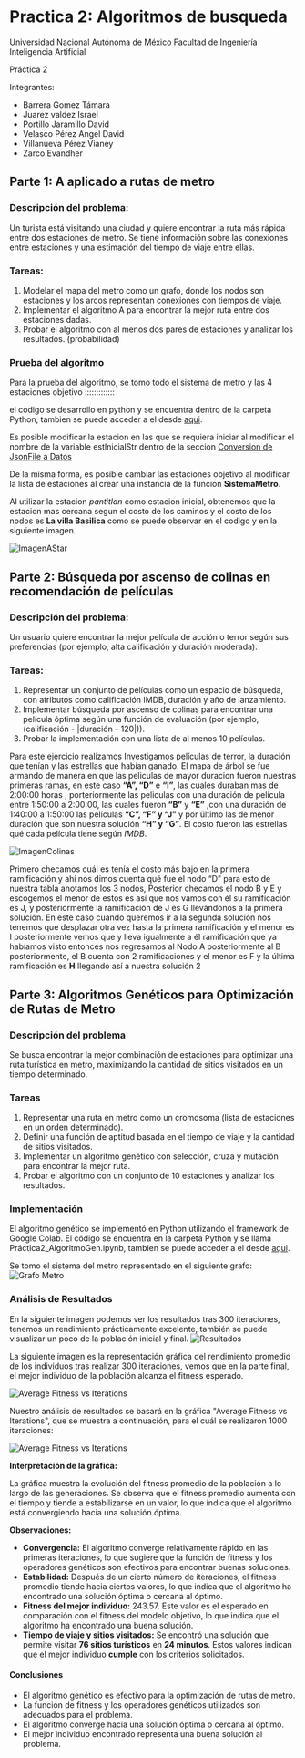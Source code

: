 # Practica 2: Algoritmos de busqueda

Universidad Nacional Autónoma de México 
Facultad de Ingeniería 
Inteligencia Artificial 

Práctica 2 

Integrantes:
- Barrera Gomez Támara 
- Juarez valdez Israel 
- Portillo Jaramillo David
- Velasco Pérez Angel David
- Villanueva Pérez Vianey
- Zarco Evandher

## Parte 1: A aplicado a rutas de metro

### Descripción del problema:
Un turista está visitando una ciudad y quiere encontrar la ruta más rápida entre dos estaciones de metro. Se tiene información sobre las conexiones entre estaciones y una estimación del tiempo de viaje entre ellas.

### Tareas:
1. Modelar el mapa del metro como un grafo, donde los nodos son estaciones y los arcos representan conexiones con tiempos de viaje.
2. Implementar el algoritmo A para encontrar la mejor ruta entre dos estaciones dadas.
3. Probar el algoritmo con al menos dos pares de estaciones y analizar los resultados.
(probabilidad)

### Prueba del algoritmo

Para la prueba del algoritmo, se tomo todo el sistema de metro y las 4 estaciones objetivo :::::::::::::

el codigo se desarrollo en python y se encuentra dentro de la carpeta Python, tambien se puede acceder a el desde [aqui](./Python/AStar.ipynb).

Es posible modificar la estacion en las que se requiera iniciar al modificar el nombre de la variable estInicialStr dentro de la seccion [Conversion de JsonFile a Datos](./Python/AStar.ipynb#'ConversiondeJsonFileaDatos')

De la misma forma, es posible cambiar las estaciones objetivo 
al modificar la lista de estaciones al crear una instancia de la funcion **SistemaMetro**.

Al utilizar la estacion *pantitlan* como estacion inicial, obtenemos que la estacion mas cercana segun el costo de los caminos y el costo de los nodos es **La villa Basilica** como se puede observar en el codigo y en la siguiente imagen.

![ImagenAStar](./Images/AStarResults.jpeg)

## Parte 2: Búsqueda por ascenso de colinas en recomendación de películas 
### Descripción del problema: 
Un usuario quiere encontrar la mejor película de acción o terror según sus preferencias (por ejemplo, alta calificación y duración moderada). 

### Tareas: 
1. Representar un conjunto de películas como un espacio de búsqueda, con atributos como calificación IMDB, duración y año de lanzamiento. 
2. Implementar búsqueda por ascenso de colinas para encontrar una película óptima según una función de evaluación (por ejemplo, (calificación - |duración - 120|)). 
3. Probar la implementación con una lista de al menos 10 películas.

Para este ejercicio realizamos Investigamos películas de terror, la duración que tenían y las estrellas que habían ganado. El mapa de árbol se fue armando de manera en que las peliculas de mayor duracion fueron nuestras primeras ramas, en este caso **“A”, “D”** e **“I”**, las cuales duraban mas de 2:00:00 horas , porteriormente las peliculas con una duración de película entre 1:50:00 a 2:00:00, las cuales fueron **“B”** y **“E”** ,con una duración de 1:40:00 a 1:50:00 las películas **“C”, “F” y “J”**  y por último las de menor duración que son nuestra solución **“H” y “G”**.
El costo fueron las estrellas qué cada película tiene según *IMDB*.

![ImagenColinas](./Images/Colinas.jpeg)

Primero checamos cuál es tenía el costo más bajo en la primera ramificación y ahí nos dimos cuenta qué fue el nodo “D” para esto de nuestra tabla anotamos los 3 nodos, Posterior checamos el nodo B y E  y escogemos el menor de estos es así que nos vamos con él su ramificación es J, y posteriormente la ramificación de J es G llevándonos a la primera solución. En este caso cuando queremos ir a la segunda solución nos tenemos que desplazar otra vez hasta la primera ramificación y el menor es I posteriormente vemos que y lleva igualmente a él ramificación que ya habíamos visto entonces nos regresamos al Nodo A posteriormente al B posteriormente, el B cuenta con 2 ramificaciones y el menor es F y  la última ramificación es **H** llegando así a nuestra solución 2

## Parte 3: Algoritmos Genéticos para Optimización de Rutas de Metro
### Descripción del problema
Se busca encontrar la mejor combinación de estaciones para optimizar una ruta turística en metro, maximizando la cantidad de sitios visitados en un tiempo determinado.

### Tareas
1. Representar una ruta en metro como un cromosoma (lista de estaciones en un orden determinado).
2. Definir una función de aptitud basada en el tiempo de viaje y la cantidad de sitios visitados.
3. Implementar un algoritmo genético con selección, cruza y mutación para encontrar la mejor ruta.
4. Probar el algoritmo con un conjunto de 10 estaciones y analizar los resultados.

### Implementación
El algoritmo genético se implementó en Python utilizando el framework de Google Colab. El código se encuentra en la carpeta Python y se llama Práctica2_AlgoritmoGen.ipynb, tambien se puede acceder a el desde [aqui](./Python/Práctica2_AlgoritmoGen.ipynb).

Se tomo el sistema del metro representado en el siguiente grafo:
![Grafo Metro](./Images/grafo_metro.png)

### Análisis de Resultados
En la siguiente imagen podemos ver los resultados tras 300 iteraciones, tenemos un rendimiento prácticamente excelente, también se puede visualizar un poco de la población inicial y final.
![Resultados](./Images/resultados_text.png)

La siguiente imagen es la representación gráfica del rendimiento promedio de los individuos tras realizar 300 iteraciones, vemos que en la parte final, el mejor individuo de la población alcanza el fitness esperado.

![Average Fitness vs Iterations](./Images/resultados_gráfica.png)

Nuestro análisis de resultados se basará en la gráfica "Average Fitness vs Iterations", que se muestra a continuación, para el cuál se realizaron 1000 iteraciones:

![Average Fitness vs Iterations](./Images/resultados_gráfica_1000iterations.png)


**Interpretación de la gráfica:**

La gráfica muestra la evolución del fitness promedio de la población a lo largo de las generaciones. Se observa que el fitness promedio aumenta con el tiempo y tiende a estabilizarse en un valor, lo que indica que el algoritmo está convergiendo hacia una solución óptima.

**Observaciones:**

* **Convergencia:** El algoritmo converge relativamente rápido en las primeras iteraciones, lo que sugiere que la función de fitness y los operadores genéticos son efectivos para encontrar buenas soluciones.
* **Estabilidad:** Después de un cierto número de iteraciones, el fitness promedio tiende hacia ciertos valores, lo que indica que el algoritmo ha encontrado una solución óptima o cercana al óptimo.
* **Fitness del mejor individuo:** 243.57. Este valor es el esperado en comparación con el fitness del modelo objetivo, lo que indica que el algoritmo ha encontrado una buena solución.
* **Tiempo de viaje y sitios visitados:** Se encontró una solución que permite visitar **76 sitios turísticos** en **24 minutos**. Estos valores indican que el mejor individuo **cumple** con los criterios solicitados.


#### Conclusiones

* El algoritmo genético es efectivo para la optimización de rutas de metro.
* La función de fitness y los operadores genéticos utilizados son adecuados para el problema.
* El algoritmo converge hacia una solución óptima o cercana al óptimo.
* El mejor individuo encontrado representa una buena solución al problema.
